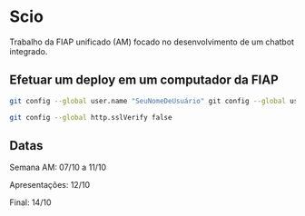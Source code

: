 # Scio
Trabalho da FIAP unificado (AM) focado no desenvolvimento de um chatbot integrado.

## Efetuar um deploy em um computador da FIAP

```bash
git config --global user.name "SeuNomeDeUsuário" git config --global user.email SeuE-mail

git config --global http.sslVerify false
```

## Datas

Semana AM: 07/10 a 11/10

Apresentações: 12/10

Final: 14/10
